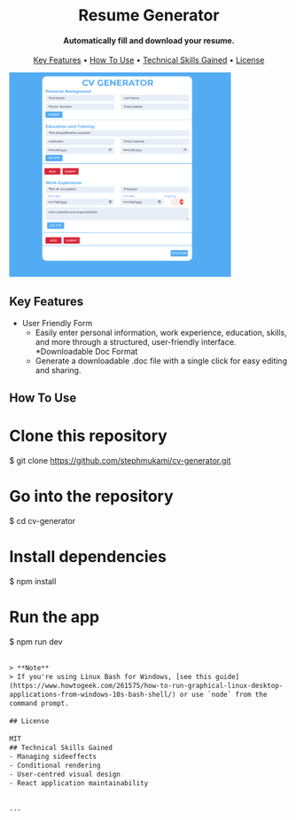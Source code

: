 
<h1 align="center">
  Resume Generator
  <br>
</h1>

<h4 align="center">Automatically fill and download your resume.</h4>
<p align="center">
  <a href="#key-features">Key Features</a> •
  <a href="#how-to-use">How To Use</a> •
  <a href="#tech-skills">Technical Skills Gained</a> •
  <a href="#license">License</a>
</p>
<div >
  <img src="https://github.com/stephmukami/cv-generator/blob/master/project-pics/cv-gen-1.PNG" alt="cv home page" width="400">
</div>


## Key Features  
* User Friendly Form
  - Easily enter personal information, work experience, education, skills, and more through a structured, user-friendly interface.
*Downloadable Doc Format
  - Generate a downloadable .doc file with a single click for easy editing and sharing.
## How To Use

# Clone this repository
$ git clone https://github.com/stephmukami/cv-generator.git

# Go into the repository
$ cd cv-generator

# Install dependencies
$ npm install

# Run the app
$ npm run dev 
```

> **Note**
> If you're using Linux Bash for Windows, [see this guide](https://www.howtogeek.com/261575/how-to-run-graphical-linux-desktop-applications-from-windows-10s-bash-shell/) or use `node` from the command prompt.

## License

MIT
## Technical Skills Gained
- Managing sideeffects
- Conditional rendering
- User-centred visual design
- React application maintainability


---

